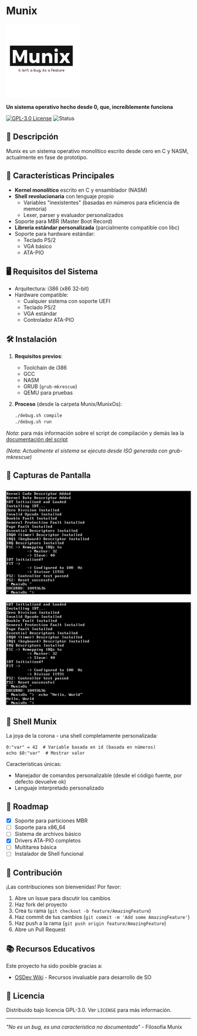 # Munix

![Munix Logo](../../pictures/munix-logo.jpg)

**Un sistema operativo hecho desde 0, que, increíblemente funciona**

[![GPL-3.0 License](https://img.shields.io/badge/License-GPL3-blue.svg)](https://opensource.org/licenses/GPL-3.0)
![Status](https://img.shields.io/badge/Status-Prototype-yellow)

## 📌 Descripción

Munix es un sistema operativo monolítico escrito desde cero en C y NASM, actualmente en fase de prototipo.

## 🚀 Características Principales

- **Kernel monolítico** escrito en C y ensamblador (NASM)
- **Shell revolucionaria** con lenguaje propio
  - Variables "inexistentes" (basadas en números para eficiencia de memoria)
  - Lexer, parser y evaluador personalizados
- Soporte para MBR (Master Boot Record)
- **Librería estándar personalizada** (parcialmente compatible con libc)
- Soporte para hardware estándar:
  - Teclado PS/2
  - VGA básico
  - ATA-PIO

## 🖥️ Requisitos del Sistema

- Arquitectura: i386 (x86 32-bit)
- Hardware compatible:
  - Cualquier sistema con soporte UEFI
  - Teclado PS/2
  - VGA estándar
  - Controlador ATA-PIO

## 🛠️ Instalación

1. **Requisitos previos**:
   - Toolchain de i386
   - GCC
   - NASM
   - GRUB (`grub-mkrescue`)
   - QEMU para pruebas

2. **Proceso** (desde la carpeta Munix/MunixOs):
   ```bash
   ./debug.sh compile
   ./debug.sh run 
   ```
  *Nota*: para más información sobre el script de compilación y demás lea la [documentación del script](debug-docs.md)

*(Nota: Actualmente el sistema se ejecuta desde ISO generada con grub-mkrescue)*

## 📸 Capturas de Pantalla

![Shell Screenshot 01](../../screenshots/screenshot1.png)
-----
![Shell Screenshot 02](../../screenshots/screenshot2.png)

## 🧠 Shell Munix

La joya de la corona - una shell completamente personalizada:
```mbash
0:"var" = 42  # Variable basada en id (basada en números)
echo $0:"var"  # Mostrar valor
```

Características únicas:
- Manejador de comandos personalizable (desde el código fuente, por defecto devuelve ok)
- Lenguaje interpretado personalizado

## 📜 Roadmap

- [x] Soporte para particiones MBR
- [ ] Soporte para x86_64
- [ ] Sistema de archivos básico
- [x] Drivers ATA-PIO completos
- [ ] Multitarea básica
- [ ] Instalador de Shell funcional

## 🤝 Contribución

¡Las contribuciones son bienvenidas! Por favor:
1. Abre un Issue para discutir los cambios
2. Haz fork del proyecto
3. Crea tu rama (`git checkout -b feature/AmazingFeature`)
4. Haz commit de tus cambios (`git commit -m 'Add some AmazingFeature'`)
5. Haz push a la rama (`git push origin feature/AmazingFeature`)
6. Abre un Pull Request

## 📚 Recursos Educativos

Este proyecto ha sido posible gracias a:
- [OSDev Wiki](https://wiki.osdev.org/) - Recursos invaluable para desarrollo de SO

## 📄 Licencia

Distribuido bajo licencia GPL-3.0. Ver `LICENSE` para más información.

---

*"No es un bug, es una característica no documentada"* - Filosofía Munix
